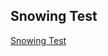 
## Snowing Test

[Snowing Test](https://theoneandonlystack.github.io/Vu_Stack_ART2210/TheLABRATORY/SnowTest/p5/SnowTest.html)